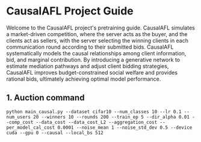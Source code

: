 
# CausalAFL Project Guide

Welcome to the CausalAFL project's pretraining guide. 
CausalAFL simulates a market-driven competition, where the server acts as the buyer, and the clients act as sellers, with the server selecting the winning clients in each communication round according to their submitted bids.
CausalAFL systematically models the causal relationships among client information, bid, and marginal contribution. By introducing a generative network to estimate mediation pathways and adjust client bidding strategies, CausalAFL improves budget-constrained social welfare and provides rational bids, ultimately achieving optimal model performance.


## 1. Auction command

```
python main_causal.py --dataset cifar10 --num_classes 10 --lr 0.1 --num_users 20 --winners 10 --rounds 200 --train_ep 5 --dir_alpha 0.01 --comp_cost --data_cost --data_cost_L2 --aggregation_cost --per_model_cal_cost 0.0001 --noise_mean 1 --noise_std_dev 0.5 --device cuda --gpu 0 --causal --local_bs 512
```
